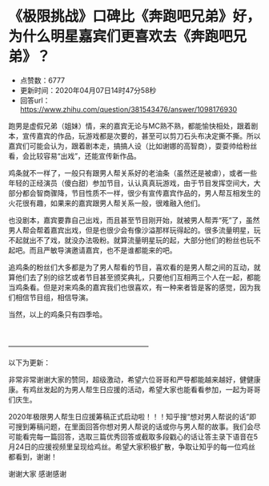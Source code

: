 # 《极限挑战》口碑比《奔跑吧兄弟》好，为什么明星嘉宾们更喜欢去《奔跑吧兄弟》？
- 点赞数：6777
- 更新时间：2020年04月07日14时47分58秒
- 回答url：https://www.zhihu.com/question/381543476/answer/1098176930
<body>
 <p data-pid="NucvDRKC">跑男是虚假兄弟（姐妹）情，来的嘉宾无论与MC熟不熟，都能愉快相处，跟着剧本，宣传嘉宾的作品，玩游戏都是次要的，甚至可以剪刀石头布决定撕不撕。所以嘉宾们可能会认为，跟着剧本走，搞搞人设（比如谢娜的高智商），耍耍帅给粉丝看，会比较容易“出戏”，还能宣传新作品。</p>
 <p data-pid="3KPwP99Y">鸡条就不一样了，一般只有跟男人帮关系好的老油条（虽然还是被虐），或者一些年轻的正经演员（傻白甜）参加节目，认认真真玩游戏，由于节目发挥空间大，大部分都会智商骤降，节目性质不一样，很少有宣传嘉宾作品的，男人帮互相发生的火花很有趣，如果来的嘉宾跟男人帮关系一般，很难融入他们。</p>
 <p data-pid="Fuuuipvj">也没剧本，嘉宾要靠自己出戏，而且甚至节目刚开始，就被男人帮弄“死”了，虽然男人帮会帮着嘉宾出戏，但是也很少会有像沙溢那样玩得起的。很多流量明星，玩不起就出不了戏，就没办法吸粉。就算流量明星玩的起，大部分他们的粉丝也玩不起吧。而且严敏导演邀请嘉宾，也不是谁都能来的吧。</p>
 <p data-pid="Mc43UyGA">追鸡条的粉丝们大多都是为了男人帮看的节目，喜欢看的是男人帮之间的互动，就算他们去了别的综艺或者节目甚至颁奖典礼，只要他们互相两三个人在一起，都能当鸡条看。但是对来鸡条的嘉宾我们也很喜欢，有一种来者皆是客的感觉，因为我们相信节目组，相信导演。</p>
 <p data-pid="O-IsBI2S">当然，以上的鸡条只有四季哈。</p>
 <p class="ztext-empty-paragraph"><br></p>
 <p data-pid="psNlOD3R">————————————————————</p>
 <p data-pid="cQ2ERwlj">以下为更新：</p>
 <p data-pid="xU9xiAdr">非常非常谢谢大家的赞同，超级激动，希望六位哥哥和严导都能越来越好，健健康康。有鸡丝发起的为男人帮生日应援的活动，希望大家也能看看参加，一起为哥哥们庆生。</p>
 <p data-pid="UUFCjuEH">2020年极限男人帮生日应援筹稿正式启动啦！！！知乎搜“想对男人帮说的话”即可搜到筹稿问题，在里面回答你想对男人帮说的话或你与男人帮的故事。我们会尽可能看完每一篇回答，选取三篇优秀回答或截取多段戳心的话让答主录下语音在5月24日的应援视频里呈现给鸡丝。希望大家积极扩散，争取让知乎的每一位鸡丝都看到，谢谢！</p>
 <p data-pid="UfjYIhe9">谢谢大家 感谢感谢</p>
</body>